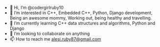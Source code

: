 - 👋 Hi, I’m @codergirlruby10
- 👀 I’m interested in  C++, Embedded C++, Python, Django development, Being an awesome mommy, Working out, being healthy and travelling.
- 🌱 I’m currently learning C++ data structures and algorithms, Python and Django
- 💞️ I’m looking to collaborate on anything
- 📫 How to reach me alesi.ruby87@gmail.com

<!---
codergirlruby10/codergirlruby10 is a ✨ special ✨ repository because its `README.md` (this file) appears on your GitHub profile.
You can click the Preview link to take a look at your changes.
--->
